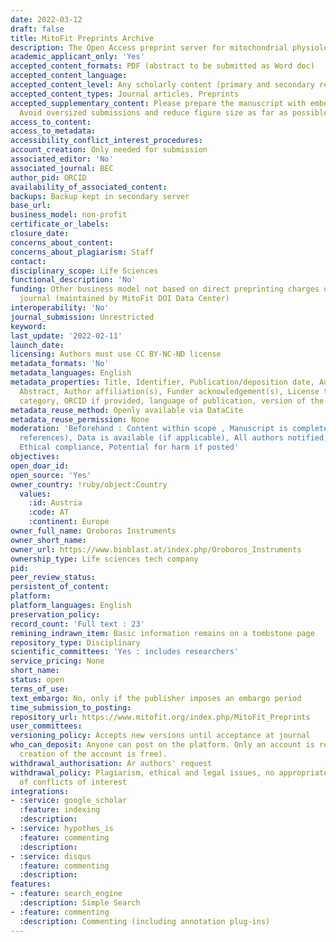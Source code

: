 ```yaml
---
date: 2022-03-12
draft: false
title: MitoFit Preprints Archive
description: The Open Access preprint server for mitochondrial physiology and bioenergetics
academic_applicant_only: 'Yes'
accepted_content_formats: PDF (abstract to be submitted as Word doc)
accepted_content_language:
accepted_content_level: Any scholarly content (primary and secondary research)
accepted_content_types: Journal articles, Preprints
accepted_supplementary_content: Please prepare the manuscript with embedded figures.
  Avoid oversized submissions and reduce figure size as far as possible
access_to_content:
access_to_metadata:
accessibility_conflict_interest_procedures:
account_creation: Only needed for submission
associated_editor: 'No'
associated_journal: BEC
author_pid: ORCID
availability_of_associated_content:
backups: Backup kept in secondary server
base_url:
business_model: non-profit
certificate_or_labels:
closure_date:
concerns_about_content:
concerns_about_plagiarism: Staff
contact:
disciplinary_scope: Life Sciences
functional_description: 'No'
funding: Other business model not based on direct preprinting charges or associated
  journal (maintained by MitoFit DOI Data Center)
interoperability: 'No'
journal_submission: Unrestricted
keyword:
last_update: '2022-02-11'
launch_date:
licensing: Authors must use CC BY-NC-ND license
metadata_formats: 'No'
metadata_languages: English
metadata_properties: Title, Identifier, Publication/deposition date, Author name(s),
  Abstract, Author affiliation(s), Funder acknowledgement(s), License type(s), Subject
  category, ORCID if provided, language of publication, version of the manuscript
metadata_reuse_method: Openly available via DataCite
metadata_reuse_permission: None
moderation: 'Beforehand : Content within scope , Manuscript is complete (methods,
  references), Data is available (if applicable), All authors notified, Legal compliance,
  Ethical compliance, Potential for harm if posted'
objectives:
open_doar_id:
open_source: 'Yes'
owner_country: !ruby/object:Country
  values:
    :id: Austria
    :code: AT
    :continent: Europe
owner_full_name: Oroboros Instruments
owner_short_name:
owner_url: https://www.bioblast.at/index.php/Oroboros_Instruments
ownership_type: Life sciences tech company
pid:
peer_review_status:
persistent_of_content:
platform:
platform_languages: English
preservation_policy:
record_count: 'Full text : 23'
remining_indrawn_item: Basic information remains on a tombstone page
repository_type: Disciplinary
scientific_committees: 'Yes : includes researchers'
service_pricing: None
short_name:
status: open
terms_of_use:
text_embargo: No, only if the publisher imposes an embargo period
time_submission_to_posting:
repository_url: https://www.mitofit.org/index.php/MitoFit_Preprints
user_committees:
versioning_policy: Accepts new versions until acceptance at journal
who_can_deposit: Anyone can post on the platform. Only an account is required ( The
  creation of the account is free).
withdrawal_authorisation: Ar authors' request
withdrawal_policy: Plagiarism, ethical and legal issues, no appropriate declaration
  of conflicts of interest
integrations:
- :service: google_scholar
  :feature: indexing
  :description:
- :service: hypothes_is
  :feature: commenting
  :description:
- :service: disqus
  :feature: commenting
  :description:
features:
- :feature: search_engine
  :description: Simple Search
- :feature: commenting
  :description: Commenting (including annotation plug-ins)
---
```



